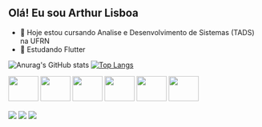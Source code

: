 ## Olá! Eu sou Arthur Lisboa

- 🔭 Hoje estou cursando Analise e Desenvolvimento de Sistemas (TADS) na UFRN
- 🌱 Estudando Flutter


![Anurag's GitHub stats](https://github-readme-stats.vercel.app/api?username=arthurlbsilva&show_icons=true&theme=tokyonight)
[![Top Langs](https://github-readme-stats.vercel.app/api/top-langs/?username=arthurlbsilva&layout=compact&theme=tokyonight)](https://github.com/anuraghazra/github-readme-stats)

<div>
  <img height="50" width="60" src="https://cdn.jsdelivr.net/gh/devicons/devicon@latest/icons/cplusplus/cplusplus-original.svg" />
  <img height="50" width="60" src="https://cdn.jsdelivr.net/gh/devicons/devicon@latest/icons/java/java-original.svg" />
  <img height="50" width="60" src="https://cdn.jsdelivr.net/gh/devicons/devicon@latest/icons/html5/html5-original.svg" />
  <img height="50" width="60" src="https://cdn.jsdelivr.net/gh/devicons/devicon@latest/icons/css3/css3-original.svg" />
  <img height="50" width="60" src="https://cdn.jsdelivr.net/gh/devicons/devicon@latest/icons/javascript/javascript-original.svg" />        
  <img height="50" width="60" src="https://cdn.jsdelivr.net/gh/devicons/devicon@latest/icons/mysql/mysql-original.svg" /> 
  <br>
  <br>
</div>

<div> 
<a href="https://www.instagram.com/arthrlisboa/" target="_blank"><img src="https://img.shields.io/badge/Instagram-E4405F?style=for-the-badge&logo=instagram&logoColor=white"></a>
<a href= "mailto:arthurb1118@gmail.com"><img src= "https://img.shields.io/badge/Gmail-D14836?style=for-the-badge&logo=gmail&logoColor=white" target="_blank"></a>
<a href= "https://www.linkedin.com/in/arthur-lisboa-a7b44b273/"><img src= "https://img.shields.io/badge/LinkedIn-0077B5?style=for-the-badge&logo=linkedin&logoColor=white" target="_blank"></a>
</div>
